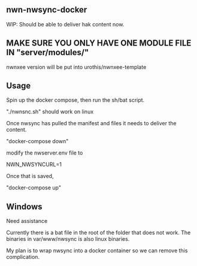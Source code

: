 ## nwn-nwsync-docker
WIP: Should be able to deliver hak content now.

## MAKE SURE YOU ONLY HAVE ONE MODULE FILE IN "server/modules/"

nwnxee version will be put into urothis/nwnxee-template

## Usage
Spin up the docker compose, then run the sh/bat script.

"./nwnsnc.sh" should work on linux




Once nwsync has pulled the manifest and files it needs to deliver the content. 

"docker-compose down"

modify the nwserver.env file to

NWN_NWSYNCURL=1

Once that is saved,

"docker-compose up"


## Windows

Need assistance

Currently there is a bat file in the root of the folder that does not work.
The binaries in var/www/nwsync is also linux binaries.

My plan is to wrap nwsync into a docker container so we can remove this complication. 